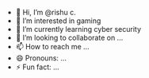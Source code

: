 - 👋 Hi, I’m @rishu c.
- 👀 I’m interested in gaming
- 🌱 I’m currently learning cyber security
- 💞️ I’m looking to collaborate on ...
- 📫 How to reach me ...
- 😄 Pronouns: ...
- ⚡ Fun fact: ...


<!---
rishuc/rishuc is a ✨ special ✨ repository because its `README.md` (this file) appears on your GitHub profile.
You can click the Preview link to take a look at your changes.
--->
